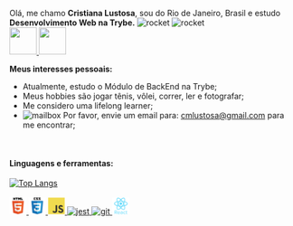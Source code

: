 <p> Olá, me chamo <strong>Cristiana Lustosa</strong>, sou do Rio de Janeiro, Brasil e estudo <strong> Desenvolvimento Web na Trybe.</Strong>
<g-emoji class="g-emoji" alias="rocket" fallback-src="https://github.githubassets.com/images/icons/emoji/unicode/1f680.png"><img class="emoji" alt="rocket" height="20" width="20" src="https://github.githubassets.com/images/icons/emoji/unicode/1f680.png"></g-emoji>
  <img class="emoji" alt="rocket" height="20" width="20" src="https://github.githubassets.com/images/icons/emoji/unicode/1f680.png">
<br>
</a>
<a href="https://www.instagram.com/cristiana.lustosa/" rel="nofollow">
  <img src="https://camo.githubusercontent.com/109977a284aefe0c20628563ac58b29776daad72fdaf4bdbff46cbc34c922a03/68747470733a2f2f63646e2e69636f6e2d69636f6e732e636f6d2f69636f6e73322f313231312f504e472f3531322f313439313537393630322d79756d6d696e6b79736f6369616c6d6564696133365f38333036372e706e67" width="48px" height="48px" data-canonical-src="https://cdn.icon-icons.com/icons2/1211/PNG/512/1491579602-yumminkysocialmedia36_83067.png" style="max-width:100%;">
</a>
<a href="https://www.linkedin.com/in/cristianalustosa/" rel="nofollow">
  <img src="https://camo.githubusercontent.com/7896e305249b958e8aa7638ca2e0bcff692290215240eabf8db02a570d2e0835/68747470733a2f2f692e6962622e636f2f4b7832475372542f6c696e6b6564696e2e706e67" width="48px" height="48px" data-canonical-src="https://i.ibb.co/Kx2GSrT/linkedin.png" style="max-width:100%;">
</a>
<br>
<p>
  <strong>Meus interesses pessoais:</strong>
</p>
<ul>
  <li>Atualmente, estudo o Módulo de BackEnd na Trybe;</li>
  <li>Meus hobbies são jogar tênis, vôlei, correr, ler e fotografar;</li>
  <li>Me considero uma lifelong learner;</li>
  <li><g-emoji class="g-emoji" alias="mailbox" fallback-src="https://github.githubassets.com/images/icons/emoji/unicode/1f4eb.png"><img class="emoji" alt="mailbox" height="20" width="20" src="https://github.githubassets.com/images/icons/emoji/unicode/1f4eb.png"></g-emoji>
    Por favor, envie um email para:
  <a href="mailto:cmlustosa@gmail.com">cmlustosa@gmail.com</a> 
    para me encontrar;
</ul> 
<br>
<h4>
 Linguagens e ferramentas:
</h4>
<a href="https://github.com/anuraghazra/github-readme-stats"><img src="https://camo.githubusercontent.com/d7800e0d755f872744c76b34d5af2b3068c23cadfb0c46034417f6c7da322a00/68747470733a2f2f6769746875622d726561646d652d73746174732e76657263656c2e6170702f6170692f746f702d6c616e67732f3f757365726e616d653d6761627269656c616e6562626961267468656d653d6461726b266c61796f75743d636f6d70616374" alt="Top Langs" data-canonical-src="https://github-readme-stats.vercel.app/api/top-langs/?username=CrisLustosa&amp;theme=dark&amp;layout=compact" style="max-width:100%;">
</a>
<br>
<br>
<a href="https://www.w3.org/html/" rel="nofollow"> 
<img src="https://raw.githubusercontent.com/devicons/devicon/master/icons/html5/html5-original-wordmark.svg" alt="html5" width="30" height="30" style="max-width:100%;"> </a>
<a href="https://www.w3schools.com/css/" rel="nofollow"> 
<img src="https://raw.githubusercontent.com/devicons/devicon/master/icons/css3/css3-original-wordmark.svg" alt="css3" width="30" height="30" style="max-width:100%;"> </a>
<a href="https://developer.mozilla.org/en-US/docs/Web/JavaScript" rel="nofollow">
<img src="https://raw.githubusercontent.com/devicons/devicon/master/icons/javascript/javascript-original.svg" alt="javascript" width="30" height="30" style="max-width:100%;"> </a>
<a href="https://jestjs.io" rel="nofollow"> 
<img src="https://camo.githubusercontent.com/ce0a32825268b09cd5e0fc7c2a09c587a708491427cb794cade8f1866f7284c6/68747470733a2f2f7777772e766563746f726c6f676f2e7a6f6e652f6c6f676f732f6a6573746a73696f2f6a6573746a73696f2d69636f6e2e737667" alt="jest" width="30" height="30" data-canonical-src="https://www.vectorlogo.zone/logos/jestjsio/jestjsio-icon.svg" style="max-width:100%;"> </a>
<a href="https://git-scm.com/" rel="nofollow">
<img src="https://camo.githubusercontent.com/fbfcb9e3dc648adc93bef37c718db16c52f617ad055a26de6dc3c21865c3321d/68747470733a2f2f7777772e766563746f726c6f676f2e7a6f6e652f6c6f676f732f6769742d73636d2f6769742d73636d2d69636f6e2e737667" alt="git" width="30" height="30" data-canonical-src="https://www.vectorlogo.zone/logos/git-scm/git-scm-icon.svg" style="max-width:100%;"> </a>
<a href="https://reactjs.org/" rel="nofollow"> 
<img src="https://raw.githubusercontent.com/devicons/devicon/master/icons/react/react-original-wordmark.svg" alt="react" width="30" height="30" style="max-width:100%;"> </a>
